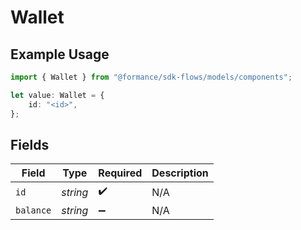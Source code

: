 # Wallet

## Example Usage

```typescript
import { Wallet } from "@formance/sdk-flows/models/components";

let value: Wallet = {
    id: "<id>",
};
```

## Fields

| Field              | Type               | Required           | Description        |
| ------------------ | ------------------ | ------------------ | ------------------ |
| `id`               | *string*           | :heavy_check_mark: | N/A                |
| `balance`          | *string*           | :heavy_minus_sign: | N/A                |
